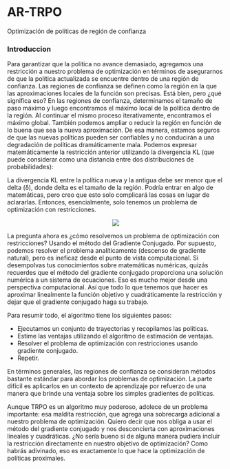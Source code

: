 # AR-TRPO
Optimización de políticas de región de confianza
### Introduccion ### 

Para garantizar que la política no avance demasiado, agregamos una restricción a nuestro problema de optimización en términos de asegurarnos de que la política actualizada se encuentre dentro de una región de confianza. Las regiones de confianza se definen como la región en la que las aproximaciones locales de la función son precisas. Está bien, pero ¿qué significa eso? En las regiones de confianza, determinamos el tamaño de paso máximo y luego encontramos el máximo local de la política dentro de la región. Al continuar el mismo proceso iterativamente, encontramos el máximo global. También podemos ampliar o reducir la región en función de lo buena que sea la nueva aproximación. De esa manera, estamos seguros de que las nuevas políticas pueden ser confiables y no conducirán a una degradación de políticas dramáticamente mala. Podemos expresar matemáticamente la restricción anterior utilizando la divergencia KL (que puede considerar como una distancia entre dos distribuciones de probabilidades):

La divergencia KL entre la política nueva y la antigua debe ser menor que el delta (δ), donde delta es el tamaño de la región. Podría entrar en algo de matemáticas, pero creo que esto solo complicará las cosas en lugar de aclararlas. Entonces, esencialmente, solo tenemos un problema de optimización con restricciones.

<p align="center">
  <img src="https://user-images.githubusercontent.com/95035101/198902072-4e34859c-6a90-4e9e-9628-4f0e0bffc8de.png">
</p>

La pregunta ahora es ¿cómo resolvemos un problema de optimización con restricciones? Usando el método del Gradiente Conjugado. Por supuesto, podemos resolver el problema analíticamente (descenso de gradiente natural), pero es ineficaz desde el punto de vista computacional. Si desempolvas tus conocimientos sobre matemáticas numéricas, quizás recuerdes que el método del gradiente conjugado proporciona una solución numérica a un sistema de ecuaciones. Eso es mucho mejor desde una perspectiva computacional. Así que todo lo que tenemos que hacer es aproximar linealmente la función objetivo y cuadráticamente la restricción y dejar que el gradiente conjugado haga su trabajo.

Para resumir todo, el algoritmo tiene los siguientes pasos:
  
* Ejecutamos un conjunto de trayectorias y recopilamos las políticas.
* Estime las ventajas utilizando el algoritmo de estimación de ventajas.
* Resolver el problema de optimización con restricciones usando gradiente conjugado.
* Repetir.
  
En términos generales, las regiones de confianza se consideran métodos bastante estándar para abordar los problemas de optimización. La parte difícil es aplicarlos en un contexto de aprendizaje por refuerzo de una manera que brinde una ventaja sobre los simples gradientes de políticas.

Aunque TRPO es un algoritmo muy poderoso, adolece de un problema importante: esa maldita restricción, que agrega una sobrecarga adicional a nuestro problema de optimización. Quiero decir que nos obliga a usar el método del gradiente conjugado y nos desconcierta con aproximaciones lineales y cuadráticas. ¿No sería bueno si de alguna manera pudiera incluir la restricción directamente en nuestro objetivo de optimización? Como habrás adivinado, eso es exactamente lo que hace la optimización de políticas proximales.
